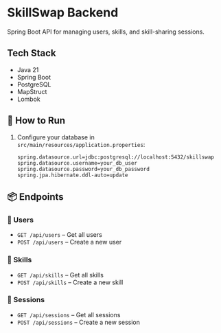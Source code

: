 # SkillSwap Backend

Spring Boot API for managing users, skills, and skill-sharing sessions.

## Tech Stack
- Java 21
- Spring Boot
- PostgreSQL
- MapStruct
- Lombok

## 🚀 How to Run

1. Configure your database in `src/main/resources/application.properties`:

   ```properties
   spring.datasource.url=jdbc:postgresql://localhost:5432/skillswap
   spring.datasource.username=your_db_user
   spring.datasource.password=your_db_password
   spring.jpa.hibernate.ddl-auto=update

## 📦 Endpoints

### 👤 Users
- `GET /api/users` – Get all users  
- `POST /api/users` – Create a new user

### 🎯 Skills
- `GET /api/skills` – Get all skills  
- `POST /api/skills` – Create a new skill

### 📆 Sessions
- `GET /api/sessions` – Get all sessions  
- `POST /api/sessions` – Create a new session

